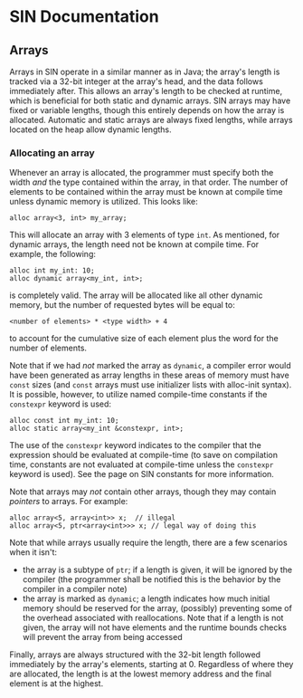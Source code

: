 # SIN Documentation

## Arrays

Arrays in SIN operate in a similar manner as in Java; the array's length is tracked via a 32-bit integer at the array's head, and the data follows immediately after. This allows an array's length to be checked at runtime, which is beneficial for both static and dynamic arrays. SIN arrays may have fixed or variable lengths, though this entirely depends on how the array is allocated. Automatic and static arrays are always fixed lengths, while arrays located on the heap allow dynamic lengths.

### Allocating an array

Whenever an array is allocated, the programmer must specify both the width _and_ the type contained within the array, in that order. The number of elements to be contained within the array must be known at compile time unless dynamic memory is utilized. This looks like:

    alloc array<3, int> my_array;

This will allocate an array with 3 elements of type `int`. As mentioned, for dynamic arrays, the length need not be known at compile time. For example, the following:

    alloc int my_int: 10;
    alloc dynamic array<my_int, int>;

is completely valid. The array will be allocated like all other dynamic memory, but the number of requested bytes will be equal to:

    <number of elements> * <type width> + 4

to account for the cumulative size of each element plus the word for the number of elements.

Note that if we had _not_ marked the array as `dynamic`, a compiler error would have been generated as array lengths in these areas of memory must have `const` sizes (and `const` arrays must use initializer lists with alloc-init syntax). It is possible, however, to utilize named compile-time constants if the `constexpr` keyword is used:

    alloc const int my_int: 10;
    alloc static array<my_int &constexpr, int>;

The use of the `constexpr` keyword indicates to the compiler that the expression should be evaluated at compile-time (to save on compilation time, constants are not evaluated at compile-time unless the `constexpr` keyword is used). See the page on SIN constants for more information.

Note that arrays may *not* contain other arrays, though they may contain *pointers* to arrays. For example:

    alloc array<5, array<int>> x;  // illegal
    alloc array<5, ptr<array<int>>> x; // legal way of doing this

Note that while arrays usually require the length, there are a few scenarios when it isn't:

* the array is a subtype of `ptr`; if a length is given, it will be ignored by the compiler (the programmer shall be notified this is the behavior by the compiler in a compiler note)
* the array is marked as `dynamic`; a length indicates how much initial memory should be reserved for the array, (possibly) preventing some of the overhead associated with reallocations. Note that if a length is not given, the array will not have elements and the runtime bounds checks will prevent the array from being accessed

Finally, arrays are always structured with the 32-bit length followed immediately by the array's elements, starting at 0. Regardless of where they are allocated, the length is at the lowest memory address and the final element is at the highest.
